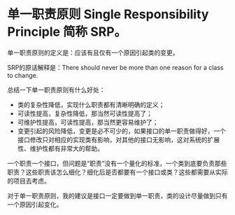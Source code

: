 # 单一职责原则 Single Responsibility Principle 简称 SRP。

单一职责原则的定义是：应该有且仅有一个原因引起类的变更。

SRP的原话解释是：There should never be more than one reason for a class to change.

总结一下单一职责原则有什么好处：

* 类的复杂性降低，实现什么职责都有清晰明确的定义；
* 可读性提高，复杂性降低，那当然可读性提高了；
* 可维护性提高，可读性提高，那当然更容易维护了；
* 变更引起的风险降低，变更是必不可少的，如果接口的单一职责做得好，一个接口修改只对相应的实现类有影响，对其他的接口无影响，这对系统的扩展性、维护性都有非常大的帮助。

一个职责一个接口，但问题是“职责”没有一个量化的标准，一个类到底要负责那些职责？这些职责该怎么细化？细化后是否都要有一个接口或类？这些都需要从实际的项目去考虑。

对于单一职责原则，我的建议是接口一定要做到单一职责，类的设计尽量做到只有一个原因引起变化。